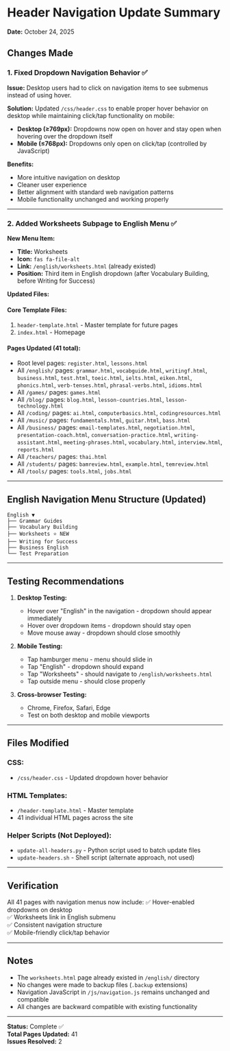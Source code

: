 # Header Navigation Update Summary

**Date:** October 24, 2025

## Changes Made

### 1. Fixed Dropdown Navigation Behavior ✅

**Issue:** Desktop users had to click on navigation items to see submenus instead of using hover.

**Solution:** Updated `/css/header.css` to enable proper hover behavior on desktop while maintaining click/tap functionality on mobile:

- **Desktop (≥769px):** Dropdowns now open on hover and stay open when hovering over the dropdown itself
- **Mobile (≤768px):** Dropdowns only open on click/tap (controlled by JavaScript)

**Benefits:**

- More intuitive navigation on desktop
- Cleaner user experience
- Better alignment with standard web navigation patterns
- Mobile functionality unchanged and working properly

---

### 2. Added Worksheets Subpage to English Menu ✅

**New Menu Item:**

- **Title:** Worksheets
- **Icon:** `fas fa-file-alt`
- **Link:** `/english/worksheets.html` (already existed)
- **Position:** Third item in English dropdown (after Vocabulary Building, before Writing for Success)

**Updated Files:**

#### Core Template Files:

1. `header-template.html` - Master template for future pages
2. `index.html` - Homepage

#### Pages Updated (41 total):

- Root level pages: `register.html`, `lessons.html`
- All `/english/` pages: `grammar.html`, `vocabguide.html`, `writingf.html`, `business.html`, `test.html`, `toeic.html`, `ielts.html`, `eiken.html`, `phonics.html`, `verb-tenses.html`, `phrasal-verbs.html`, `idioms.html`
- All `/games/` pages: `games.html`
- All `/blog/` pages: `blog.html`, `lesson-countries.html`, `lesson-technology.html`
- All `/coding/` pages: `ai.html`, `computerbasics.html`, `codingresources.html`
- All `/music/` pages: `fundamentals.html`, `guitar.html`, `bass.html`
- All `/business/` pages: `email-templates.html`, `negotiation.html`, `presentation-coach.html`, `conversation-practice.html`, `writing-assistant.html`, `meeting-phrases.html`, `vocabulary.html`, `interview.html`, `reports.html`
- All `/teachers/` pages: `thai.html`
- All `/students/` pages: `bamreview.html`, `example.html`, `temreview.html`
- All `/tools/` pages: `tools.html`, `jobs.html`

---

## English Navigation Menu Structure (Updated)

```
English ▼
├── Grammar Guides
├── Vocabulary Building
├── Worksheets ⭐ NEW
├── Writing for Success
├── Business English
└── Test Preparation
```

---

## Testing Recommendations

1. **Desktop Testing:**

   - Hover over "English" in the navigation - dropdown should appear immediately
   - Hover over dropdown items - dropdown should stay open
   - Move mouse away - dropdown should close smoothly

2. **Mobile Testing:**

   - Tap hamburger menu - menu should slide in
   - Tap "English" - dropdown should expand
   - Tap "Worksheets" - should navigate to `/english/worksheets.html`
   - Tap outside menu - should close properly

3. **Cross-browser Testing:**
   - Chrome, Firefox, Safari, Edge
   - Test on both desktop and mobile viewports

---

## Files Modified

### CSS:

- `/css/header.css` - Updated dropdown hover behavior

### HTML Templates:

- `/header-template.html` - Master template
- 41 individual HTML pages across the site

### Helper Scripts (Not Deployed):

- `update-all-headers.py` - Python script used to batch update files
- `update-headers.sh` - Shell script (alternate approach, not used)

---

## Verification

All 41 pages with navigation menus now include:
✅ Hover-enabled dropdowns on desktop  
✅ Worksheets link in English submenu  
✅ Consistent navigation structure  
✅ Mobile-friendly click/tap behavior

---

## Notes

- The `worksheets.html` page already existed in `/english/` directory
- No changes were made to backup files (`.backup` extensions)
- Navigation JavaScript in `/js/navigation.js` remains unchanged and compatible
- All changes are backward compatible with existing functionality

---

**Status:** Complete ✅  
**Total Pages Updated:** 41  
**Issues Resolved:** 2
